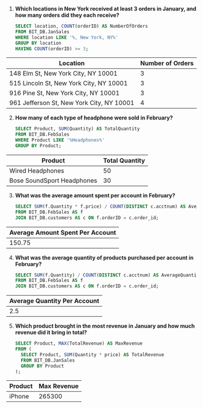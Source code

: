 
1. **Which locations in New York received at least 3 orders in January, and how many orders did they each receive?**

   ```sql
   SELECT location, COUNT(orderID) AS NumberOfOrders
   FROM BIT_DB.JanSales
   WHERE location LIKE '%, New York, NY%'
   GROUP BY location
   HAVING COUNT(orderID) >= 3;
   ```

| Location                               | Number of Orders |
|-------------------------------------------|------------------|
| 148 Elm St, New York City, NY 10001    | 3                |
| 515 Lincoln St, New York City, NY 10001| 3                |
| 916 Pine St, New York City, NY 10001   | 3                |
| 961 Jefferson St, New York City, NY 10001 | 4                |


2. **How many of each type of headphone were sold in February?**

   ```sql
   SELECT Product, SUM(Quantity) AS TotalQuantity
   FROM BIT_DB.FebSales
   WHERE Product LIKE '%Headphones%'
   GROUP BY Product;
   ```

| Product                 | Total Quantity |
| -------------------------- | -------------- |
| Wired Headphones        | 50             |
| Bose SoundSport Headphones | 30             |

3. **What was the average amount spent per account in February?**

   ```sql
   SELECT SUM(f.Quantity * f.price) / COUNT(DISTINCT c.acctnum) AS AverageAmountSpentPerAccount
   FROM BIT_DB.FebSales AS f
   JOIN BIT_DB.customers AS c ON f.orderID = c.order_id;
   ```

| Average Amount Spent Per Account |
| -------------------------------- |
| 150.75                           |

4. **What was the average quantity of products purchased per account in February?**

   ```sql
   SELECT SUM(f.Quantity) / COUNT(DISTINCT c.acctnum) AS AverageQuantityPerAccount
   FROM BIT_DB.FebSales AS f
   JOIN BIT_DB.customers AS c ON f.orderID = c.order_id;
   ```

| Average Quantity Per Account |
| ---------------------------- |
| 2.5                          |

5. **Which product brought in the most revenue in January and how much revenue did it bring in total?**

   ```sql
   SELECT Product, MAX(TotalRevenue) AS MaxRevenue
   FROM (
     SELECT Product, SUM(Quantity * price) AS TotalRevenue
     FROM BIT_DB.JanSales
     GROUP BY Product
   );
   ```

| Product | Max Revenue |
| ------- | ----------- |
| iPhone  | 265300      |

